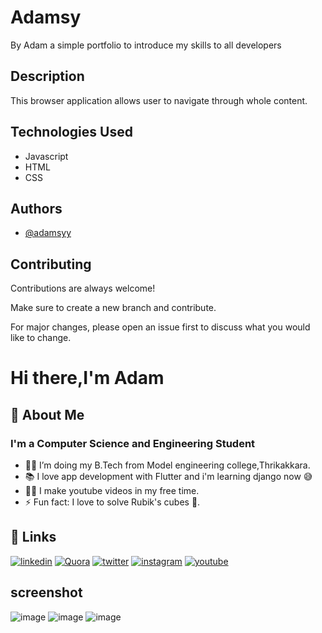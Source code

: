 
# Adamsy

By Adam a simple portfolio to introduce my skills to all developers


## Description

 This browser application allows user to navigate through whole content.
  
## Technologies Used

- Javascript
- HTML
- CSS

## Authors
- [@adamsyy](https://github.com/adamsyy)
  
  
## Contributing

Contributions are always welcome!

Make sure to create a new branch and contribute.

For major changes, please open an issue first to discuss what you would like to change.

  
# Hi there,I'm Adam

  
## 🚀 About Me
### I'm a Computer Science and Engineering Student

- 👨‍💻 I’m doing my B.Tech from Model engineering college,Thrikakkara.
- 📚 I love app development with Flutter and i'm learning django now 😅
- 💪🏼 I make youtube videos in my free time.
- ⚡ Fun fact: I love to solve Rubik's cubes 🎱.

  
## 🔗 Links

[![linkedin](https://img.shields.io/badge/linkedin-0A66C2?style=for-the-badge&logo=linkedin&logoColor=white)](https://www.linkedin.com/in/adamsy) [![Quora](https://img.shields.io/badge/Quora-%23B92B27.svg?&style=for-the-badge&logo=Quora&logoColor=white)](https://www.quora.com/profile/Adam-Oommen-Jacob)
[![twitter](https://img.shields.io/badge/Twitter-1DA1F2?style=for-the-badge&logo=twitter&logoColor=white)]( https://twitter.com/adamsycodes?s=20&t=71AGIv0ZNkE_sFojVxxrFg) [![instagram](https://img.shields.io/badge/Instagram-E4405F?style=for-the-badge&logo=instagram&logoColor=white)]( https://www.instagram.com/adamrubiks/?hl=en)
[![youtube](https://img.shields.io/badge/YouTube-FF0000?style=for-the-badge&logo=youtube&logoColor=white)]( https://www.youtube.com/c/Adamsy)
  

## screenshot

![image](https://user-images.githubusercontent.com/70138571/198054306-73182080-99bf-4c0c-8512-cc34fb8de14f.png)
![image](https://user-images.githubusercontent.com/70138571/198054233-8f9985c0-ec82-482e-a079-a491920b188f.png)
![image](https://user-images.githubusercontent.com/70138571/197762875-eba1f770-4a82-447f-b155-6c9c5d61d515.png)
